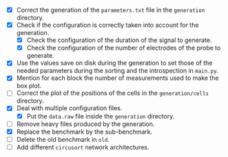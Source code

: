 - [x] Correct the generation of the `parameters.txt` file in the
`generation` directory.
- [x] Check if the configuration is correctly taken into account for the
generation.
  - [x] Check the configuration of the duration of the signal to
  generate.
  - [x] Check the configuration of the number of electrodes of the probe
  to generate.
- [x] Use the values save on disk during the generation to set those of
the needed parameters during the sorting and the introspection in
`main.py`.
- [x] Mention for each block the number of measurements used to make the
box plot.
- [ ] Correct the plot of the positions of the cells in the
`generation/cells` directory.
- [x] Deal with multiple configuration files.
  - [x] Put the `data.raw` file inside the `generation` directory.
- [ ] Remove heavy files produced by the generation.
- [x] Replace the benchmark by the sub-benchmark.
- [ ] Delete the old benchmark in `old`.
- [ ] Add different `circusort` network architectures.
